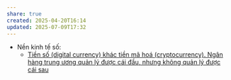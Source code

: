 ```yaml
---
share: true
created: 2025-04-20T16:14
updated: 2025-07-09T17:32
---
```

- Nền kinh tế số: 
    - [Tiền số (digital currency) khác tiền mã hoá (cryptocurrency). Ngân hàng trung ương quản lý được cái đầu, nhưng không quản lý được cái sau](../Kinh%20t%E1%BA%BF/C%C3%A1c%20lo%E1%BA%A1i%20h%C3%ACnh%20kinh%20t%E1%BA%BF%20m%E1%BB%9Bi/N%E1%BB%81n%20kinh%20t%E1%BA%BF%20s%E1%BB%91/Ti%E1%BB%81n%20s%E1%BB%91%20(digital%20currency)%20kh%C3%A1c%20ti%E1%BB%81n%20m%C3%A3%20ho%C3%A1%20(cryptocurrency).%20Ng%C3%A2n%20h%C3%A0ng%20trung%20%C6%B0%C6%A1ng%20qu%E1%BA%A3n%20l%C3%BD%20%C4%91%C6%B0%E1%BB%A3c%20c%C3%A1i%20%C4%91%E1%BA%A7u,%20nh%C6%B0ng%20kh%C3%B4ng%20qu%E1%BA%A3n%20l%C3%BD%20%C4%91%C6%B0%E1%BB%A3c%20c%C3%A1i%20sau.md)


